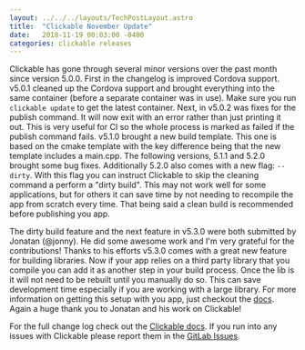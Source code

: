 ```yaml
---
layout: ../../../layouts/TechPostLayout.astro
title:  "Clickable November Update"
date:   2018-11-19 00:03:00 -0400
categories: clickable releases
---
```


Clickable has gone through several minor versions over the past month since
version 5.0.0. First in the changelog is improved Cordova support. v5.0.1 cleaned
up the Cordova support and brought everything into the same container (before a
separate container was in use). Make sure you run `clickable update` to get the
latest container. Next, in v5.0.2 was fixes for the publish command. It will now
exit with an error rather than just printing it out. This is very useful for CI
so the whole process is marked as failed if the publish command fails. v5.1.0
brought a new build template. This one is based on the cmake template with the
key difference being that the new template includes a main.cpp. The following
versions, 5.1.1 and 5.2.0 brought some bug fixes. Additionally 5.2.0 also comes
with a new flag: `--dirty`. With this flag you can instruct Clickable to skip the
cleaning command a perform a "dirty build". This may not work well for some
applications, but for others it can save time by not needing to recompile the
app from scratch every time. That being said a clean build is recommended before
publishing you app.

The dirty build feature and the next feature in v5.3.0 were both submitted by
Jonatan (@jonny). He did some awesome work and I'm very grateful for the contributions!
Thanks to his efforts v5.3.0 comes with a great new feature for building libraries.
Now if your app relies on a third party library that you compile you can add it
as another step in your build process. Once the lib is it will not need to be
rebuilt until you manually do so. This can save development time especially if
you are working with a large library. For more information on getting this setup
with you app, just checkout the [docs](http://clickable.bhdouglass.com/en/latest/clickable-json.html#clickable-json-libraries).
Again a huge thank you to Jonatan and his work on Clickable!

For the full change log check out the
[Clickable docs](http://clickable.bhdouglass.com/en/latest/changelog.html).
If you run into any issues with Clickable please report them in the
[GitLab Issues](https://gitlab.com/clickable/clickable/issues).
